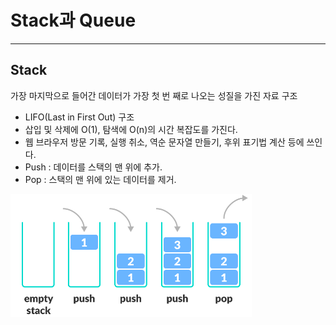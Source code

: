 # Stack과 Queue

---

## Stack
가장 마지막으로 들어간 데이터가 가장 첫 번 째로 나오는 성질을 가진 자료 구조
- LIFO(Last in First Out) 구조
- 삽입 및 삭제에 O(1), 탐색에 O(n)의 시간 복잡도를 가진다.
- 웹 브라우저 방문 기록, 실행 취소, 역순 문자열 만들기, 후위 표기법 계산 등에 쓰인다.
- Push : 데이터를 스택의 맨 위에 추가.
- Pop : 스택의 맨 위에 있는 데이터를 제거.

![img.png](img/Stack.png)
